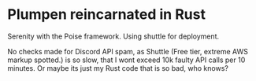 # Plumpen reincarnated in Rust
Serenity with the Poise framework. Using shuttle for deployment.

No checks made for Discord API spam, as Shuttle (Free tier, extreme AWS markup spotted.) is so slow, that I wont exceed 10k faulty API calls per 10 minutes.
Or maybe its just my Rust code that is so bad, who knows?
